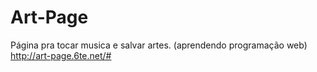 # Art-Page
Página pra tocar musica e salvar artes. (aprendendo programação web)
http://art-page.6te.net/#

